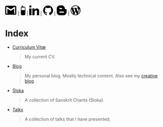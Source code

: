 <div align="left" markdown="1">

[![Email](media/mail.png)](mailto:crtejaswi13@gmail.com) |
[![Phone](media/phone.png)](tel:+919687420050) |
[![LinkedIn](media/linkedin_dark.png)](https://linkedin.com/in/chaitanya-tejaswi-129b67108) |
[![GitHub](media/github.png)](https://github.com/CRTejaswi) |
[![Blog](media/blogger.png)](https://crtejaswi.github.io/blog) |
[![WordPress](media/wordpress_dark.png)](https://crtejaswi.wordpress.com)

</div>

<script src="https://platform.linkedin.com/badges/js/profile.js" async defer type="text/javascript"></script>
<div class="badge-base LI-profile-badge" data-locale="en_US" data-size="medium" data-theme="light" data-type="VERTICAL" data-vanity="crtejaswi" data-version="v1" align="right"></div>


# Index

- [Curriculum Vitæ](cv/)
  > My current CV.
- [Blog](blog/)
  > My personal blog. Mostly technical content. Also see my [creative blog](https://crtejaswi.wordpress.com).
- [Śloka](shloka/)
  > A collection of Sanskrit Chants (Śloka).
- [Talks](talks/)
  > A collection of talks that I have presented.
